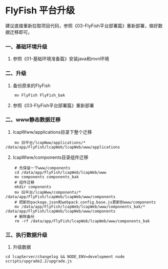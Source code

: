 # FlyFish 平台升级
建议直接重新拉取项目代码，参照《03-FlyFish平台部署篇》重新部署，做好数据迁移即可。

### 一、基础环境升级
1. 参照《01-基础环境准备篇》安装java和mvn环境


### 二、升级
1. 备份原来的FlyFish
```
    mv FlyFish FlyFish_bak
```
2. 参照《03-FlyFish平台部署篇》重新部署

### 二、www静态数据迁移
1. lcapWww/applications目录下整个迁移
```
    mv 旧平台/lcapWww/applications/* /data/app/FlyFish/lcapWeb/lcapWeb/www/applications
```

2. lcapWww/components目录组件迁移
```
    # 先保留一下www/components
    cd /data/app/FlyFish/lcapWeb/lcapWeb/www
    mv components components_bak
    # 组件迁移
    mkdir components
    mv 旧平台/lcapWww/components/* /data/app/FlyFish/lcapWeb/lcapWeb/www/components
    # 把新的package.json和webpack.config.base.js更新到www/components
    mv /data/app/FlyFish/lcapWeb/lcapWeb/www/components_bak/* /data/app/FlyFish/lcapWeb/lcapWeb/www/components
    # 删除备份
    rm -rf /data/app/FlyFish/lcapWeb/lcapWeb/www/components_bak
```

### 三、执行数据升级
1. 升级数据
```
cd lcapServer/changelog && NODE_ENV=development node scripts/upgrade2.2/upgrade.js
```